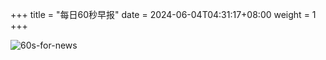 +++
title = "每日60秒早报"
date = 2024-06-04T04:31:17+08:00
weight = 1
+++

![60s-for-news](/img/zaobao/zaobao.png "由 ALAPI 提供支持")
